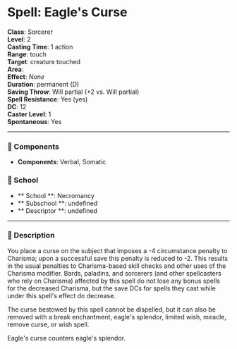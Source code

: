 
# Spell: Eagle's Curse
**Class**: Sorcerer  
**Level**: 2  
**Casting Time**: 1 action  
**Range**: touch  
**Target**: creature touched  
**Area**:   
**Effect**: _None_  
**Duration**: permanent (D)  
**Saving Throw**: Will partial (+2 vs. Will partial)  
**Spell Resistance**: Yes (yes)  
**DC**: 12  
**Caster Level**: 1  
**Spontaneous**: Yes

---

### 🔮 Components
- **Components**: Verbal, Somatic

### 🏫 School
- ** School **: Necromancy
- ** Subschool **: undefined
- ** Descriptor **: undefined
---

### 📜 Description
You place a curse on the subject that imposes a -4 circumstance penalty to Charisma; upon a successful save this penalty is reduced to -2. This results in the usual penalties to Charisma-based skill checks and other uses of the Charisma modifier. Bards, paladins, and sorcerers (and other spellcasters who rely on Charisma) affected by this spell do not lose any bonus spells for the decreased Charisma, but the save DCs for spells they cast while under this spell's effect do decrease.

The curse bestowed by this spell cannot be dispelled, but it can also be removed with a break enchantment, eagle's splendor, limited wish, miracle, remove curse, or wish spell.

Eagle's curse counters eagle's splendor.

